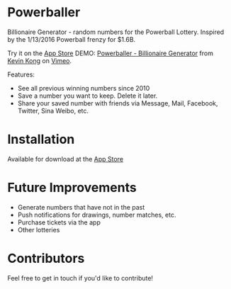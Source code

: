 # Powerballer
Billionaire Generator - random numbers for the Powerball Lottery.
Inspired by the 1/13/2016 Powerball frenzy for $1.6B.


Try it on the <a href="https://itunes.apple.com/us/app/powerballer/id1075661208">App Store</a>
DEMO: <a href="https://vimeo.com/151870759">Powerballer - Billionaire Generator</a> from <a href="https://vimeo.com/user47757036">Kevin Kong</a> on <a href="https://vimeo.com">Vimeo</a>.


Features:
* See all previous winning numbers since 2010
* Save a number you want to keep. Delete it later.
* Share your saved number with friends via Message, Mail, Facebook, Twitter, Sina Weibo, etc.

# Installation
Available for download at the <a href="https://itunes.apple.com/us/app/powerballer/id1075661208">App Store</a>

# Future Improvements
* Generate numbers that have not in the past
* Push notifications for drawings, number matches, etc.
* Purchase tickets via the app
* Other lotteries

# Contributors
Feel free to get in touch if you'd like to contribute!
